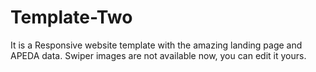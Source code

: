 # Template-Two
It is a Responsive website template with the amazing landing page and APEDA data. Swiper images are not available now, you can edit it yours.
